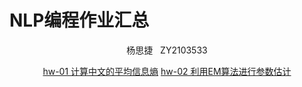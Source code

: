 # NLP编程作业汇总

<center>杨思捷&nbsp&nbsp&nbspZY2103533<center/>

[hw-01 计算中文的平均信息熵](hw01/readme.md)
[hw-02 利用EM算法进行参数估计](hw02/readme.md)